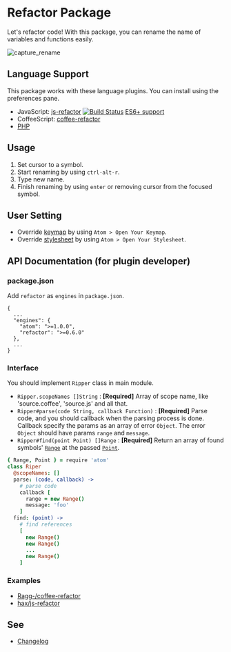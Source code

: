 # Refactor Package

Let's refactor code!
With this package, you can rename the name of variables and functions easily.

![capture_rename](https://cloud.githubusercontent.com/assets/514164/2929354/b4e848d4-d788-11e3-99c2-620f406d5e6f.gif)

## Language Support

This package works with these language plugins.
You can install using the preferences pane.

* JavaScript: [js-refactor](https://atom.io/packages/js-refactor) [![Build Status](https://travis-ci.org/hax/js-refactor.svg?branch=master)](https://travis-ci.org/hax/js-refactor) [ES6+ support](hax/js-refactor#6)
* CoffeeScript: [coffee-refactor](https://atom.io/packages/coffee-refactor)
* [PHP](https://github.com/hax/refactor/issues/2)

## Usage

1. Set cursor to a symbol.
2. Start renaming by using `ctrl-alt-r`.
3. Type new name.
4. Finish renaming by using `enter` or removing cursor from the focused symbol.

## User Setting

* Override [keymap](kaymaps/refactor.cson) by using `Atom > Open Your Keymap`.
* Override [stylesheet](styles/refactor.less) by using `Atom > Open Your Stylesheet`.

## API Documentation (for plugin developer)

### package.json

Add `refactor` as `engines` in `package.json`.

```
{
  ...
  "engines": {
    "atom": ">=1.0.0",
    "refactor": ">=0.6.0"
  },
  ...
}
```

### Interface

You should implement `Ripper` class in main module.

* `Ripper.scopeNames []String` : **[Required]** Array of scope name, like 'source.coffee', 'source.js' and all that.
* `Ripper#parse(code String, callback Function)` : **[Required]** Parse code, and you should callback when the parsing process is done. Callback specify the params as an array of error `Object`. The error `Object` should have params `range` and `message`.
* `Ripper#find(point Point) []Range` : **[Required]** Return an array of found symbols' [`Range`](https://atom.io/docs/api/latest/api/classes/Range) at the passed [`Point`](https://atom.io/docs/api/latest/api/classes/Point).

```coffeescript
{ Range, Point } = require 'atom'
class Riper
  @scopeNames: []
  parse: (code, callback) ->
    # parse code
    callback [
      range = new Range()
      message: 'foo'
    ]
  find: (point) ->
    # find references
    [
      new Range()
      new Range()
      ...
      new Range()
    ]
```

### Examples

* [Ragg-/coffee-refactor](https://github.com/Ragg-/coffee-refactor)
* [hax/js-refactor](https://github.com/hax/js-refactor)


## See

* [Changelog](CHANGELOG.md)
